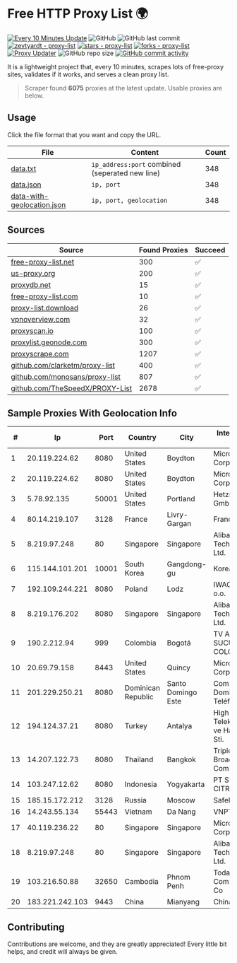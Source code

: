 
# Free HTTP Proxy List 🌍

[![Every 10 Minutes Update](https://github.com/mertguvencli/http-proxy-list/actions/workflows/main.yml/badge.svg?branch=main)](https://github.com/mertguvencli/http-proxy-list/actions/workflows/main.yml)
![GitHub](https://img.shields.io/github/license/mertguvencli/http-proxy-list)
![GitHub last commit](https://img.shields.io/github/last-commit/mertguvencli/http-proxy-list)
[![zevtyardt - proxy-list](https://img.shields.io/static/v1?label=zevtyardt&message=proxy-list&color=blue&logo=github)](https://github.com/zevtyardt/proxy-list "Go to GitHub repo")
[![stars - proxy-list](https://img.shields.io/github/stars/zevtyardt/proxy-list?style=social)](https://github.com/zevtyardt/proxy-list)
[![forks - proxy-list](https://img.shields.io/github/forks/zevtyardt/proxy-list?style=social)](https://github.com/zevtyardt/proxy-list)
[![Proxy Updater](https://github.com/zevtyardt/proxy-list/workflows/Proxy%20Updater/badge.svg)](https://github.com/zevtyardt/proxy-list/actions?query=workflow:"Proxy+Updater")
![GitHub repo size](https://img.shields.io/github/repo-size/zevtyardt/proxy-list)
[![GitHub commit activity](https://img.shields.io/github/commit-activity/m/zevtyardt/proxy-list?logo=commits)](https://github.com/zevtyardt/proxy-list/commits/main)

It is a lightweight project that, every 10 minutes, scrapes lots of free-proxy sites, validates if it works, and serves a clean proxy list.

> Scraper found **6075** proxies at the latest update. Usable proxies are below.

## Usage

Click the file format that you want and copy the URL.

|File|Content|Count|
|----|-------|-----|
|[data.txt](https://raw.githubusercontent.com/mertguvencli/http-proxy-list/main/proxy-list/data.txt)|`ip_address:port` combined (seperated new line)|348|
|[data.json](https://raw.githubusercontent.com/mertguvencli/http-proxy-list/main/proxy-list/data.json)|`ip, port`|348|
|[data-with-geolocation.json](https://raw.githubusercontent.com/mertguvencli/http-proxy-list/main/proxy-list/data-with-geolocation.json)|`ip, port, geolocation`|348|

## Sources

|Source|Found Proxies|Succeed|
|------|-------------|-------|
|[free-proxy-list.net](https://free-proxy-list.net)|300|✅|
|[us-proxy.org](https://www.us-proxy.org)|200|✅|
|[proxydb.net](http://proxydb.net)|15|✅|
|[free-proxy-list.com](https://free-proxy-list.com/?page=&port=&type%5B%5D=http&type%5B%5D=https&up_time=0&search=Search)|10|✅|
|[proxy-list.download](https://www.proxy-list.download/HTTP)|26|✅|
|[vpnoverview.com](https://vpnoverview.com/privacy/anonymous-browsing/free-proxy-servers)|32|✅|
|[proxyscan.io](https://www.proxyscan.io)|100|✅|
|[proxylist.geonode.com](https://proxylist.geonode.com/api/proxy-list?limit=300&page=1&sort_by=lastChecked&sort_type=desc&protocols=http,https)|300|✅|
|[proxyscrape.com](https://api.proxyscrape.com/v2/?request=displayproxies&protocol=http&timeout=10000&country=all&ssl=all&anonymity=all)|1207|✅|
|[github.com/clarketm/proxy-list](https://raw.githubusercontent.com/clarketm/proxy-list/master/proxy-list-raw.txt)|400|✅|
|[github.com/monosans/proxy-list](https://raw.githubusercontent.com/monosans/proxy-list/main/proxies/http.txt)|807|✅|
|[github.com/TheSpeedX/PROXY-List](https://raw.githubusercontent.com/TheSpeedX/PROXY-List/master/http.txt)|2678|✅|


## Sample Proxies With Geolocation Info

|#|Ip|Port|Country|City|Internet Service Provider|
|-|--|----|-------|----|-------------------------|
|1|20.119.224.62|8080|United States|Boydton|Microsoft Corporation|
|2|20.119.224.62|8080|United States|Boydton|Microsoft Corporation|
|3|5.78.92.135|50001|United States|Portland|Hetzner Online GmbH|
|4|80.14.219.107|3128|France|Livry-Gargan|France Telecom|
|5|8.219.97.248|80|Singapore|Singapore|Alibaba (US) Technology Co., Ltd.|
|6|115.144.101.201|10001|South Korea|Gangdong-gu|Korea Telecom|
|7|192.109.244.221|8080|Poland|Lodz|IWACOM Sp. z o.o.|
|8|8.219.176.202|8080|Singapore|Singapore|Alibaba (US) Technology Co., Ltd.|
|9|190.2.212.94|999|Colombia|Bogotá|TV AZTECA SUCURSAL COLOMBIA|
|10|20.69.79.158|8443|United States|Quincy|Microsoft Corporation|
|11|201.229.250.21|8080|Dominican Republic|Santo Domingo Este|Compañía Dominicana de Teléfonos S. A.|
|12|194.124.37.21|8080|Turkey|Antalya|High Speed Telekomunikasyon ve Hab. Hiz. Ltd. Sti.|
|13|14.207.122.73|8080|Thailand|Bangkok|Triple T Broadband Public Company Limited|
|14|103.247.12.62|8080|Indonesia|Yogyakarta|PT SELARAS CITRA TERABIT|
|15|185.15.172.212|3128|Russia|Moscow|SafeData LLC|
|16|14.243.55.134|55443|Vietnam|Da Nang|VNPT|
|17|40.119.236.22|80|Singapore|Singapore|Microsoft Corporation|
|18|8.219.97.248|80|Singapore|Singapore|Alibaba (US) Technology Co., Ltd.|
|19|103.216.50.88|32650|Cambodia|Phnom Penh|Today Communication Co|
|20|183.221.242.103|9443|China|Mianyang|China Mobile|



## Contributing

Contributions are welcome, and they are greatly appreciated! Every
little bit helps, and credit will always be given.

